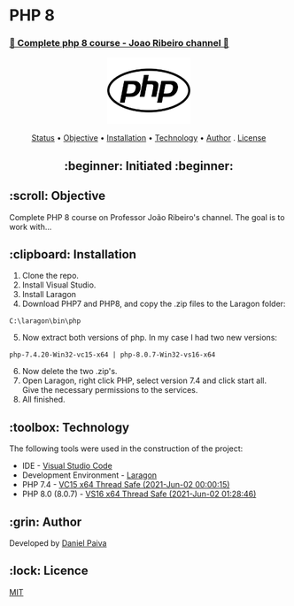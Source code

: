 <h1>PHP 8</h1>
<h3><a href="https://www.youtube.com/playlist?list=PLXik_5Br-zO9wODVI0j58VuZXkITMf7gZ" target="_blank">🐘 Complete php 8 course - Joao Ribeiro channel 🐘</a></h3>

<p align="center">
    <img src="./images/php.svg" width="150">
</p>

<p align="center">
 <a href="#status">Status</a> • 
 <a href="#objetivo">Objective</a> •
 <a href="#instalacao">Installation</a> • 
 <a href="#tecnologias">Technology</a> • 
 <a href="#autor">Author</a> .
 <a href="#licenca">License</a>
</p>

<h2 align="center" id=status> 
	:beginner: Initiated :beginner:
</h2>

<h2 id=objetivo>:scroll: Objective</h2>
Complete PHP 8 course on Professor João Ribeiro's channel.
The goal is to work with...

<h2 id=instalacao>:clipboard: Installation</h2>

1. Clone the repo.
2. Install Visual Studio.
3. Install Laragon
4. Download PHP7 and PHP8, and copy the .zip files to the Laragon folder:

~~~
C:\laragon\bin\php
~~~

5. Now extract both versions of php. In my case I had two new versions:
   
~~~
php-7.4.20-Win32-vc15-x64 | php-8.0.7-Win32-vs16-x64
~~~

6. Now delete the two .zip's.
7. Open Laragon, right click PHP, select version 7.4 and click start all.<br>
   Give the necessary permissions to the services.
8. All finished.

<h2 id=tecnologias>:toolbox: Technology</h2>

The following tools were used in the construction of the project:

- IDE - <a href="https://code.visualstudio.com/download">Visual Studio Code</a>
- Development Environment - <a href="https://laragon.org/">Laragon</a>
- PHP 7.4 - <a href="https://windows.php.net/">VC15 x64 Thread Safe (2021-Jun-02 00:00:15)</a>
- PHP 8.0 (8.0.7) - <a href="https://windows.php.net/">VS16 x64 Thread Safe (2021-Jun-02 01:28:46)</a>

<h2 id=autor>:grin: Author</h2>

Developed by <a href="https://www.linkedin.com/in/danhpaiva/" target="_blank">Daniel Paiva</a>

<h2 id=licenca>:lock: Licence</h2>
<a href="https://github.com/danhpaiva/course_php8_joao_ribeiro/blob/main/LICENSE" target="_blank">MIT</a>